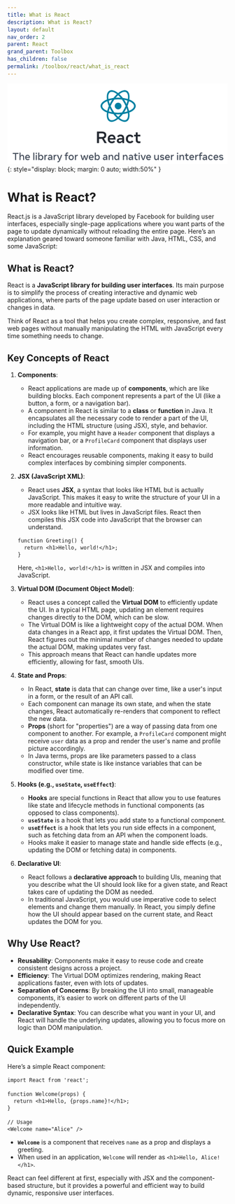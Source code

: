 ```yaml
---
title: What is React
description: What is React?
layout: default
nav_order: 2
parent: React
grand_parent: Toolbox
has_children: false
permalink: /toolbox/react/what_is_react
---
```

![Codelab](./images/reactlogo.png){: style="display: block; margin: 0 auto; width:50%" }

# What is React?

React.js is a JavaScript library developed by Facebook for building user interfaces, especially single-page applications where you want parts of the page to update dynamically without reloading the entire page. Here’s an explanation geared toward someone familiar with Java, HTML, CSS, and some JavaScript:

## What is React?

React is a **JavaScript library for building user interfaces**. Its main purpose is to simplify the process of creating interactive and dynamic web applications, where parts of the page update based on user interaction or changes in data.

Think of React as a tool that helps you create complex, responsive, and fast web pages without manually manipulating the HTML with JavaScript every time something needs to change.

## Key Concepts of React

1. **Components**:
   - React applications are made up of **components**, which are like building blocks. Each component represents a part of the UI (like a button, a form, or a navigation bar).
   - A component in React is similar to a **class** or **function** in Java. It encapsulates all the necessary code to render a part of the UI, including the HTML structure (using JSX), style, and behavior.
   - For example, you might have a `Header` component that displays a navigation bar, or a `ProfileCard` component that displays user information.
   - React encourages reusable components, making it easy to build complex interfaces by combining simpler components.

2. **JSX (JavaScript XML)**:
   - React uses **JSX**, a syntax that looks like HTML but is actually JavaScript. This makes it easy to write the structure of your UI in a more readable and intuitive way.
   - JSX looks like HTML but lives in JavaScript files. React then compiles this JSX code into JavaScript that the browser can understand.

   ```react
   function Greeting() {
     return <h1>Hello, world!</h1>;
   }
   ```

   Here, `<h1>Hello, world!</h1>` is written in JSX and compiles into JavaScript.

3. **Virtual DOM (Document Object Model)**:
   - React uses a concept called the **Virtual DOM** to efficiently update the UI. In a typical HTML page, updating an element requires changes directly to the DOM, which can be slow.
   - The Virtual DOM is like a lightweight copy of the actual DOM. When data changes in a React app, it first updates the Virtual DOM. Then, React figures out the minimal number of changes needed to update the actual DOM, making updates very fast.
   - This approach means that React can handle updates more efficiently, allowing for fast, smooth UIs.

4. **State and Props**:
   - In React, **state** is data that can change over time, like a user's input in a form, or the result of an API call.
   - Each component can manage its own state, and when the state changes, React automatically re-renders that component to reflect the new data.
   - **Props** (short for "properties") are a way of passing data from one component to another. For example, a `ProfileCard` component might receive `user` data as a prop and render the user's name and profile picture accordingly.
   - In Java terms, props are like parameters passed to a class constructor, while state is like instance variables that can be modified over time.

5. **Hooks (e.g., `useState`, `useEffect`)**:
   - **Hooks** are special functions in React that allow you to use features like state and lifecycle methods in functional components (as opposed to class components).
   - **`useState`** is a hook that lets you add state to a functional component.
   - **`useEffect`** is a hook that lets you run side effects in a component, such as fetching data from an API when the component loads.
   - Hooks make it easier to manage state and handle side effects (e.g., updating the DOM or fetching data) in components.

6. **Declarative UI**:
   - React follows a **declarative approach** to building UIs, meaning that you describe what the UI should look like for a given state, and React takes care of updating the DOM as needed.
   - In traditional JavaScript, you would use imperative code to select elements and change them manually. In React, you simply define how the UI should appear based on the current state, and React updates the DOM for you.

## Why Use React?

- **Reusability**: Components make it easy to reuse code and create consistent designs across a project.
- **Efficiency**: The Virtual DOM optimizes rendering, making React applications faster, even with lots of updates.
- **Separation of Concerns**: By breaking the UI into small, manageable components, it’s easier to work on different parts of the UI independently.
- **Declarative Syntax**: You can describe what you want in your UI, and React will handle the underlying updates, allowing you to focus more on logic than DOM manipulation.

## Quick Example

Here’s a simple React component:

```react
import React from 'react';

function Welcome(props) {
  return <h1>Hello, {props.name}!</h1>;
}

// Usage
<Welcome name="Alice" />
```

- **`Welcome`** is a component that receives `name` as a prop and displays a greeting.
- When used in an application, `Welcome` will render as `<h1>Hello, Alice!</h1>`.

React can feel different at first, especially with JSX and the component-based structure, but it provides a powerful and efficient way to build dynamic, responsive user interfaces.
